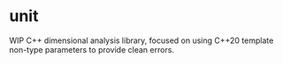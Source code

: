 # unit
WIP C++ dimensional analysis library, focused on using C++20 template non-type parameters to provide clean errors.
